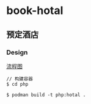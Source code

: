 # book-hotal
## 预定酒店

### Design

[流程图](https://excalidraw.com/#room=b3a30f98156c94859ff0,rE7NrP-Lu90CkuGGznXVCg)

```
// 构建容器
$ cd php

$ podman build -t php:hotal .
```
